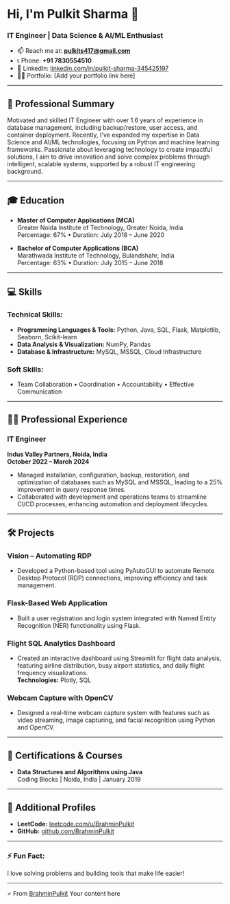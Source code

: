 # Hi, I'm Pulkit Sharma 👋

### IT Engineer | Data Science & AI/ML Enthusiast

- 📫 Reach me at: **pulkits417@gmail.com**
- 📞 Phone: **+91 7830554510**
- 🔗 LinkedIn: [linkedin.com/in/pulkit-sharma-345425197](https://www.linkedin.com/in/pulkit-sharma-345425197/)
- 🧑‍💻 Portfolio: [Add your portfolio link here]

---

## 🚀 Professional Summary

Motivated and skilled IT Engineer with over 1.6 years of experience in database management, including backup/restore, user access, and container deployment. Recently, I've expanded my expertise in Data Science and AI/ML technologies, focusing on Python and machine learning frameworks. Passionate about leveraging technology to create impactful solutions, I aim to drive innovation and solve complex problems through intelligent, scalable systems, supported by a robust IT engineering background.

---

## 🎓 Education

- **Master of Computer Applications (MCA)**  
  Greater Noida Institute of Technology, Greater Noida, India  
  Percentage: 67% • Duration: July 2018 – June 2020

- **Bachelor of Computer Applications (BCA)**  
  Marathwada Institute of Technology, Bulandshahr, India  
  Percentage: 63% • Duration: July 2015 – June 2018

---

## 💻 Skills

### Technical Skills:
- **Programming Languages & Tools:** Python, Java, SQL, Flask, Matplotlib, Seaborn, Scikit-learn
- **Data Analysis & Visualization:** NumPy, Pandas
- **Database & Infrastructure:** MySQL, MSSQL, Cloud Infrastructure

### Soft Skills:
- Team Collaboration • Coordination • Accountability • Effective Communication

---

## 👨‍💻 Professional Experience

### **IT Engineer**  
**Indus Valley Partners, Noida, India**  
**October 2022 – March 2024**  
- Managed installation, configuration, backup, restoration, and optimization of databases such as MySQL and MSSQL, leading to a 25% improvement in query response times.
- Collaborated with development and operations teams to streamline CI/CD processes, enhancing automation and deployment lifecycles.

---

## 🛠️ Projects

### **Vision – Automating RDP**
- Developed a Python-based tool using PyAutoGUI to automate Remote Desktop Protocol (RDP) connections, improving efficiency and task management.

### **Flask-Based Web Application**
- Built a user registration and login system integrated with Named Entity Recognition (NER) functionality using Flask.

### **Flight SQL Analytics Dashboard**
- Created an interactive dashboard using Streamlit for flight data analysis, featuring airline distribution, busy airport statistics, and daily flight frequency visualizations.  
  **Technologies:** Plotly, SQL

### **Webcam Capture with OpenCV**
- Designed a real-time webcam capture system with features such as video streaming, image capturing, and facial recognition using Python and OpenCV.

---

## 📜 Certifications & Courses

- **Data Structures and Algorithms using Java**  
  Coding Blocks | Noida, India | January 2019

---

## 🔗 Additional Profiles

- **LeetCode:** [leetcode.com/u/BrahminPulkit](https://leetcode.com/u/BrahminPulkit/)
- **GitHub:** [github.com/BrahminPulkit](https://github.com/BrahminPulkit)

---

### ⚡ Fun Fact:  
I love solving problems and building tools that make life easier!


---

⭐️ From [BrahminPulkit](https://github.com/BrahminPulkit)
Your content here
